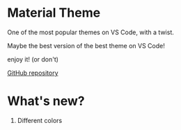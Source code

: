 # Material Theme
One of the most popular themes on VS Code, with a twist.  

Maybe the best version of the best theme on VS Code! 

enjoy it! (or don't)

[GitHub repository](https://github.com/Muldoser/Material-Theme-vscode)

# What's new?
1. Different colors
<!--
# ScreenShot
![ScreenShot](https://raw.githubusercontent.com/Binaryify/Material-Theme-vscode/master/static/screenshot1.png)

![ScreenShot](https://raw.githubusercontent.com/Binaryify/Material-Theme-vscode/master/static/screenshot2.png)
-->